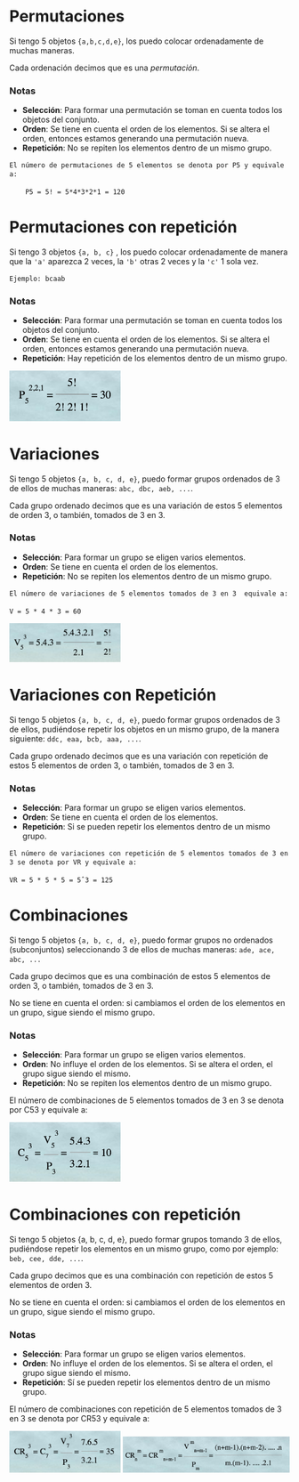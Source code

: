 # Permutaciones

Si tengo 5 objetos `{a,b,c,d,e}`, los puedo colocar ordenadamente de muchas maneras.

Cada ordenación decimos que es una *permutación*.

### Notas

- **Selección**: Para formar una permutación se toman en cuenta todos los objetos del conjunto.
- **Orden**: Se tiene en cuenta el orden de los elementos. Si se altera el orden, entonces estamos generando una permutación nueva.
- **Repetición**: No se repiten los elementos dentro de un mismo grupo.

```
El número de permutaciones de 5 elementos se denota por P5 y equivale a:

	P5 = 5! = 5*4*3*2*1 = 120
```

# Permutaciones con repetición

Si tengo 3 objetos `{a, b, c}` , los puedo colocar ordenadamente de manera que la `'a'` aparezca 2 veces, la `'b'` otras 2 veces y la `'c'` 1 sola vez.

```
Ejemplo: bcaab
```

### Notas

- **Selección**: Para formar una permutación se toman en cuenta todos los objetos del conjunto.
- **Orden**: Se tiene en cuenta el orden de los elementos. Si se altera el orden, entonces estamos generando una permutación nueva.
- **Repetición**: Hay repetición de los elementos dentro de un mismo grupo.

<img src="images/permutaciones_con_repeticion.png" alt="Formula" style="width: 200px"/>

# Variaciones

Si tengo 5 objetos `{a, b, c, d, e}`, puedo formar grupos ordenados de 3 de ellos de muchas maneras:
`abc, dbc, aeb, ...`.

Cada grupo ordenado decimos que es una variación de estos 5 elementos de orden 3, o también, tomados de 3 en 3.


### Notas

- **Selección**: Para formar un grupo se eligen varios elementos.
- **Orden**: Se tiene en cuenta el orden de los elementos.
- **Repetición**: No se repiten los elementos dentro de un mismo grupo.

```
El número de variaciones de 5 elementos tomados de 3 en 3  equivale a:

V = 5 * 4 * 3 = 60
```

<img src="images/variaciones.png" alt="Formula" style="width: 200px"/>

# Variaciones con Repetición

Si tengo 5 objetos `{a, b, c, d, e}`, puedo formar grupos ordenados de 3 de ellos, pudiéndose repetir los objetos en un mismo grupo, de la manera siguiente: `ddc, eaa, bcb, aaa, ...`.

Cada grupo ordenado decimos que es una variación con repetición de estos 5 elementos de orden 3, o también, tomados de 3 en 3.

### Notas

- **Selección**: Para formar un grupo se eligen varios elementos.
- **Orden**: Se tiene en cuenta el orden de los elementos.
- **Repetición**: Si se pueden repetir los elementos dentro de un mismo grupo.

```
El número de variaciones con repetición de 5 elementos tomados de 3 en 3 se denota por VR y equivale a:

VR = 5 * 5 * 5 = 5ˆ3 = 125
```

# Combinaciones

Si tengo 5 objetos `{a, b, c, d, e}`, puedo formar grupos no ordenados (subconjuntos) seleccionando 3 de ellos de muchas maneras: `ade, ace, abc, ...`

Cada grupo decimos que es una combinación de estos 5 elementos de orden 3, o también, tomados de 3 en 3.

No se tiene en cuenta el orden: si cambiamos el orden de los elementos en un grupo, sigue siendo el mismo grupo.

### Notas

- **Selección**: Para formar un grupo se eligen varios elementos.
- **Orden**: No influye el orden de los elementos. Si se altera el orden, el grupo sigue siendo el mismo.
- **Repetición**: No se repiten los elementos dentro de un mismo grupo.

El número de combinaciones de 5 elementos tomados de 3 en 3 se denota por C53 y equivale a:

<img src="images/combinaciones.png" alt="Formula" style="width: 200px"/>


# Combinaciones con repetición

Si tengo 5 objetos {a, b, c, d, e}, puedo formar grupos tomando 3 de ellos, pudiéndose repetir los elementos en un mismo grupo, como por ejemplo: `beb, cee, dde, ...`.

Cada grupo decimos que es una combinación con repetición de estos 5 elementos de orden 3.

No se tiene en cuenta el orden: si cambiamos el orden de los elementos en un grupo, sigue siendo el mismo grupo.

### Notas

- **Selección**: Para formar un grupo se eligen varios elementos.
- **Orden**: No influye el orden de los elementos. Si se altera el orden, el grupo sigue siendo el mismo.
- **Repetición**: Sí se pueden repetir los elementos dentro de un mismo grupo.

El número de combinaciones con repetición de 5 elementos tomados de 3 en 3 se denota por CR53 y equivale a:

<img src="images/combinaciones_con_repeticion_1.png" alt="Formula" style="width: 200px"/>

<img src="images/combinaciones_con_repeticion_2.png" alt="Formula" style="width: 300px"/>